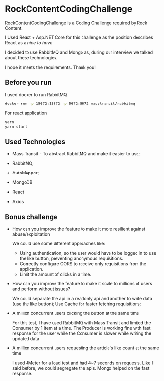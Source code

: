 
# RockContentCodingChallenge

RockContentCodingChallenge is a Coding Challenge required by Rock Content.

I Used React + Asp.NET Core for this challenge as the position describes React as a *nice to have*

I decided to use RabbitMQ and Mongo as, during our interview we talked about these technologies.

I hope it meets the requirements.
Thank you!

## Before you run

I used docker to run RabbitMQ

```bash
docker run -p 15672:15672 -p 5672:5672 masstransit/rabbitmq
```

For react application
```bash
yarn
yarn start
```
## Used Technologies

* Mass Transit - To abstract RabbitMQ and make it easier to use;
* RabbitMQ;
* AutoMapper;
* MongoDB


* React
* Axios

## Bonus challenge

* How can you improve the feature to make it more resilient against abuse/exploitation

  We could use some different approaches like: 
  * Using authentication, so the user would have to be logged in to use the like button, preventing anonymous requisitions.
  * Correctly configure CORS to receive only requisitions from the application.
  * Limit the amount of clicks in a time.

* How can you improve the feature to make it scale to millions of users and perform without issues?

  We could separate the api in a readonly api and another to write data (use the like button);
  Use Cache for faster fetching requisitions;

* A million concurrent users clicking the button at the same time

  For this test, I have used RabbitMQ with Mass Transit and limited the Consumer by 1 item at a time. The Producer is working fine with fast response for the user while the Consumer is slower while writing the updated data

* A million concurrent users requesting the article's like count at the same time

  I used JMeter for a load test and had 4~7 seconds on requests. Like I said before, we could segregate the apis. Mongo helped on the fast response.
